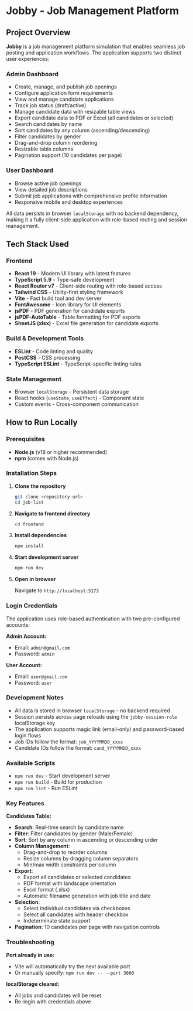 # Jobby - Job Management Platform

## Project Overview

**Jobby** is a job management platform simulation that enables seamless job posting and application workflows. The application supports two distinct user experiences:

### Admin Dashboard

- Create, manage, and publish job openings
- Configure application form requirements
- View and manage candidate applications
- Track job status (draft/active)
- Manage candidate data with resizable table views
- Export candidate data to PDF or Excel (all candidates or selected)
- Search candidates by name
- Sort candidates by any column (ascending/descending)
- Filter candidates by gender
- Drag-and-drop column reordering
- Resizable table columns
- Pagination support (10 candidates per page)

### User Dashboard

- Browse active job openings
- View detailed job descriptions
- Submit job applications with comprehensive profile information
- Responsive mobile and desktop experiences

All data persists in browser `localStorage` with no backend dependency, making it a fully client-side application with role-based routing and session management.

## Tech Stack Used

### Frontend

- **React 19** - Modern UI library with latest features
- **TypeScript 5.9** - Type-safe development
- **React Router v7** - Client-side routing with role-based access
- **Tailwind CSS** - Utility-first styling framework
- **Vite** - Fast build tool and dev server
- **FontAwesome** - Icon library for UI elements
- **jsPDF** - PDF generation for candidate exports
- **jsPDF-AutoTable** - Table formatting for PDF exports
- **SheetJS (xlsx)** - Excel file generation for candidate exports

### Build & Development Tools

- **ESLint** - Code linting and quality
- **PostCSS** - CSS processing
- **TypeScript ESLint** - TypeScript-specific linting rules

### State Management

- Browser `localStorage` - Persistent data storage
- React hooks (`useState`, `useEffect`) - Component state
- Custom events - Cross-component communication

## How to Run Locally

### Prerequisites

- **Node.js** (v18 or higher recommended)
- **npm** (comes with Node.js)

### Installation Steps

1. **Clone the repository**

   ```bash
   git clone <repository-url>
   cd job-list
   ```

2. **Navigate to frontend directory**

   ```bash
   cd frontend
   ```

3. **Install dependencies**

   ```bash
   npm install
   ```

4. **Start development server**

   ```bash
   npm run dev
   ```

5. **Open in browser**

   Navigate to `http://localhost:5173`

### Login Credentials

The application uses role-based authentication with two pre-configured accounts:

**Admin Account:**

- Email: `admin@gmail.com`
- Password: `admin`

**User Account:**

- Email: `user@gmail.com`
- Password: `user`

### Development Notes

- All data is stored in browser `localStorage` - no backend required
- Session persists across page reloads using the `jobby-session-role` localStorage key
- The application supports magic link (email-only) and password-based login flows
- Job IDs follow the format: `job_YYYYMMDD_xxxx`
- Candidate IDs follow the format: `cand_YYYYMMDD_xxxx`

### Available Scripts

- `npm run dev` - Start development server
- `npm run build` - Build for production
- `npm run lint` - Run ESLint

### Key Features

**Candidates Table:**

- **Search**: Real-time search by candidate name
- **Filter**: Filter candidates by gender (Male/Female)
- **Sort**: Sort by any column in ascending or descending order
- **Column Management**:
  - Drag-and-drop to reorder columns
  - Resize columns by dragging column separators
  - Min/max width constraints per column
- **Export**:
  - Export all candidates or selected candidates
  - PDF format with landscape orientation
  - Excel format (.xlsx)
  - Automatic filename generation with job title and date
- **Selection**:
  - Select individual candidates via checkboxes
  - Select all candidates with header checkbox
  - Indeterminate state support
- **Pagination**: 10 candidates per page with navigation controls

### Troubleshooting

**Port already in use:**

- Vite will automatically try the next available port
- Or manually specify: `npm run dev -- --port 3000`

**localStorage cleared:**

- All jobs and candidates will be reset
- Re-login with credentials above
